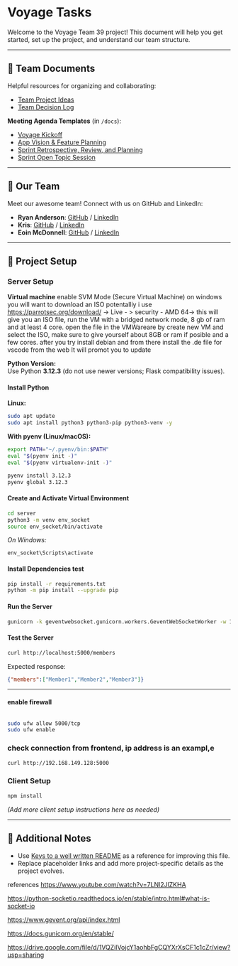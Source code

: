 # Voyage Tasks

Welcome to the Voyage Team 39 project! This document will help you get started, set up the project, and understand our team structure.

---

## 📄 Team Documents

Helpful resources for organizing and collaborating:

- [Team Project Ideas](./docs/team_project_ideas.md)
- [Team Decision Log](./docs/team_decision_log.md)

**Meeting Agenda Templates** (in `/docs`):

- [Voyage Kickoff](./docs/meeting-voyage_kickoff.docx)
- [App Vision & Feature Planning](./docs/meeting-vision_and_feature_planning.docx)
- [Sprint Retrospective, Review, and Planning](./docs/meeting-sprint_retrospective_review_and_planning.docx)
- [Sprint Open Topic Session](./docs/meeting-sprint_open_topic_session.docx)

---

## 👥 Our Team

Meet our awesome team! Connect with us on GitHub and LinkedIn:

- **Ryan Anderson**: [GitHub](https://github.com/RyanAndersonG64) / [LinkedIn](https://www.linkedin.com/in/ryan-anderson-g64/)
- **Kris**: [GitHub]() / [LinkedIn]()
- **Eoin McDonnell**: [GitHub](https://github.com/oldmcdonnell) / [LinkedIn](https://www.linkedin.com/in/mcdonnell-eoin/)

---

## 🚀 Project Setup

### Server Setup

**Virtual machine**
enable SVM Mode (Secure Virtual Machine) on windows
you will want to download an ISO potentalliy i use https://parrotsec.org/download/ -> Live - > security - AMD 64-> this will give you an ISO file, 
run the VM with a bridged network mode, 8 gb of ram and at least 4 core. 
open the file in the VMWareare by create new VM and select the ISO, make sure to give yourself about 8GB or ram if posible and a few cores. 
after you try install debian and from there install the .de  file for vscode from the web
It will promot you to update 
 


**Python Version:**  
Use Python **3.12.3** (do not use newer versions; Flask compatibility issues).

#### Install Python

**Linux:**
```bash
sudo apt update
sudo apt install python3 python3-pip python3-venv -y
```


**With pyenv (Linux/macOS):**
```bash
export PATH="~/.pyenv/bin:$PATH"
eval "$(pyenv init -)"
eval "$(pyenv virtualenv-init -)"

pyenv install 3.12.3
pyenv global 3.12.3
```

#### Create and Activate Virtual Environment

```bash
cd server
python3 -m venv env_socket
source env_socket/bin/activate
```
*On Windows:*
```
env_socket\Scripts\activate
```

#### Install Dependencies test

```bash
pip install -r requirements.txt
python -m pip install --upgrade pip
```

#### Run the Server

```bash
gunicorn -k geventwebsocket.gunicorn.workers.GeventWebSocketWorker -w 1 app_socket.app_socket_server:app --bind 0.0.0.0:5000
```

#### Test the Server

```bash
curl http://localhost:5000/members
```
Expected response:
```json
{"members":["Member1","Member2","Member3"]}
```

---

#### enable firewall
```bash

sudo ufw allow 5000/tcp
sudo ufw enable


```


### check connection from frontend, ip address is an exampl,e

```bash
curl http://192.168.149.128:5000
```

### Client Setup

```bash
npm install
```
*(Add more client setup instructions here as needed)*

---

## 📝 Additional Notes

- Use [Keys to a well written README](https://tinyurl.com/yk3wubft) as a reference for improving this file.
- Replace placeholder links and add more project-specific details as the project evolves.


references
https://www.youtube.com/watch?v=7LNl2JlZKHA

https://python-socketio.readthedocs.io/en/stable/intro.html#what-is-socket-io

https://www.gevent.org/api/index.html

https://docs.gunicorn.org/en/stable/

https://drive.google.com/file/d/1VQZilVojcY1aohbFgCQYXrXsCF1c1cZr/view?usp=sharing